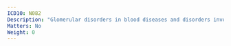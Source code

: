 ```yaml
---
ICD10: N082
Description: "Glomerular disorders in blood diseases and disorders involving the immune mechanism"
Matters: No
Weight: 0
---
```

